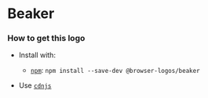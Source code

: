 # Beaker

### How to get this logo

* Install with:
  * [`npm`](https://www.npmjs.com/): `npm install --save-dev @browser-logos/beaker`

* Use [`cdnjs`](https://cdnjs.com/libraries/browser-logos)
